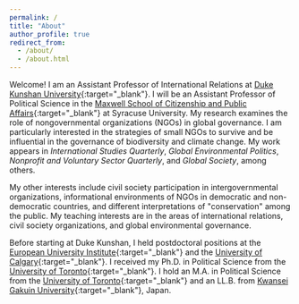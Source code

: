 ```yaml
---
permalink: /
title: "About"
author_profile: true
redirect_from:
  - /about/
  - /about.html
---
```


Welcome! I am an Assistant Professor of International Relations at [Duke Kunshan University](https://www.dukekunshan.edu.cn/){:target="_blank"}. I will be an Assistant Professor of Political Science in the [Maxwell School of Citizenship and Public Affairs](https://www.maxwell.syr.edu/){:target="_blank"} at Syracuse University. My research examines the role of nongovernmental organizations (NGOs) in global governance. I am particularly interested in the strategies of small NGOs to survive and be influential in the governance of biodiversity and climate change. My work appears in *International Studies Quarterly*, *Global Environmental Politics*, *Nonprofit and Voluntary Sector Quarterly*, and *Global Society*, among others.

My other interests include civil society participation in intergovernmental organizations, informational environments of NGOs in democratic and non-democratic countries, and different interpretations of "conservation" among the public. My teaching interests are in the areas of international relations, civil society organizations, and global environmental governance.

Before starting at Duke Kunshan, I held postdoctoral positions at the [European University Institute](https://www.eui.eu/en/home){:target="_blank"} and the [University of Calgary](https://www.ucalgary.ca/){:target="_blank"}. I received my Ph.D. in Political Science from the [University of Toronto](https://www.utoronto.ca/){:target="_blank"}. I hold an M.A. in Political Science from the [University of Toronto](https://www.utoronto.ca/){:target="_blank"} and an LL.B. from [Kwansei Gakuin University](https://global.kwansei.ac.jp/){:target="_blank"}, Japan.
